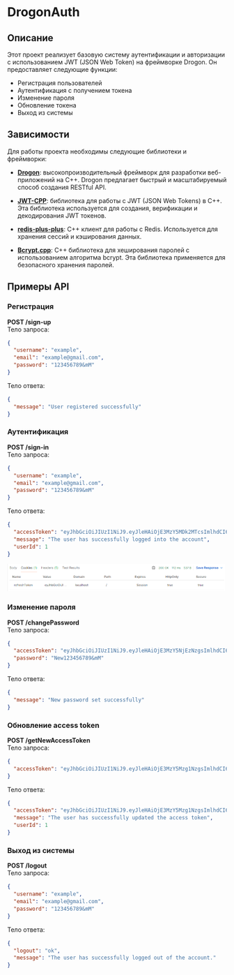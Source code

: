 # DrogonAuth

## Описание

Этот проект реализует базовую систему аутентификации и авторизации с использованием JWT (JSON Web Token) на фреймворке Drogon. Он предоставляет следующие функции:
- Регистрация пользователей
- Аутентификация с получением токена
- Изменение пароля
- Обновление токена
- Выход из системы

## Зависимости

Для работы проекта необходимы следующие библиотеки и фреймворки:

- **[Drogon](https://github.com/drogonframework/drogon)**: высокопроизводительный фреймворк для разработки веб-приложений на C++. Drogon предлагает быстрый и масштабируемый способ создания RESTful API.

- **[JWT-CPP](https://github.com/arun11299/cpp-jwt)**: библиотека для работы с JWT (JSON Web Tokens) в C++. Эта библиотека используется для создания, верификации и декодирования JWT токенов.

- **[redis-plus-plus](https://github.com/sewenew/redis-plus-plus)**: C++ клиент для работы с Redis. Используется для хранения сессий и кэширования данных.

- **[Bcrypt.cpp](https://github.com/hilch/Bcrypt.cpp)**: C++ библиотека для хеширования паролей с использованием алгоритма bcrypt. Эта библиотека применяется для безопасного хранения паролей.

## Примеры API

### Регистрация
**POST /sign-up**  
Тело запроса:
```json
{
  "username": "example",
  "email": "example@gmail.com",
  "password": "123456789&mM"
}
```
Тело ответа:
```json
{
  "message": "User registered successfully"
}
```

### Аутентификация
**POST /sign-in**  
Тело запроса:
```json
{
  "username": "example",
  "email": "example@gmail.com",
  "password": "123456789&mM"
}
```
Тело ответа:
```json
{
  "accessToken": "eyJhbGciOiJIUzI1NiJ9.eyJleHAiOjE3MzY5MDk2MTcsImlhdCI6MTczNjgwMTYxNywiaXNzIjoiQ2FweSIsInN1YiI6IjM2In0.y-2Hv8ES-M9FUyWj8W2iy9yrTSKQfISaKdLnuzV0OMk",
  "message": "The user has successfully logged into the account",
  "userId": 1
}
```
![упс..](./pic/authRefreshToken.png)

### Изменение пароля
**POST /changePassword**  
Тело запроса:
```json
{
  "accessToken": "eyJhbGciOiJIUzI1NiJ9.eyJleHAiOjE3MzY5NjEzNzgsImlhdCI6MTczNjg1MzM3OCwiaXNzIjoiQ2FweSIsInN1YiI6IjMifQ.p2OtD-GCZBizt_bHv5IOPKRwcajMxFoaftOWSeOxDRU",
  "password": "New123456789&mM"
}
```
Тело ответа:
```json
{
  "message": "New password set successfully"
}
```

### Обновление access token
**POST /getNewAccessToken**  
Тело запроса:
```json
{
  "accessToken": "eyJhbGciOiJIUzI1NiJ9.eyJleHAiOjE3MzY5Mzg1NzgsImlhdCI6MTczNjgzMDU3OCwiaXNzIjoiQ2FweSIsInN1YiI6IjQwIn0.wxL6djVoY-0uBt1XcaEG3DwPe-vQ1-6yGSgiFyDuaLQ"
}
```
Тело ответа:
```json
{
  "accessToken": "eyJhbGciOiJIUzI1NiJ9.eyJleHAiOjE3MzY5Mzg1NzgsImlhdCI6MTczNjgzMDU3OCwiaXNzIjoiQ2FweSIsInN1YiI6IjQwIn0.wxL6djVoY-0uBt1XcaEG3DwPe-vQ1-6yGSgiFyDuaLQ",
  "message": "The user has successfully updated the access token",
  "userId": 1
}
```

### Выход из системы
**POST /logout**  
Тело запроса:
```json
{
  "username": "example",
  "email": "example@gmail.com",
  "password": "123456789&mM"
}
```
Тело ответа:
```json
{
  "logout": "ok",
  "message": "The user has successfully logged out of the account."
}
```
